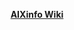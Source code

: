 <P ALIGN="CENTER">
    <B><A HREF="https://github.com/johnsonjh/AIXinfo/wiki">AIXinfo Wiki</A></B>
</P>
